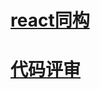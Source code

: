 # [react同构](https://github.com/by-healthFED/knowledges/blob/master/react-isomorphic)      
# [代码评审](https://github.com/by-healthFED/knowledges/blob/master/codeReview)      
